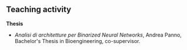 ## Teaching activity

**Thesis**

 * *Analisi di architetture per Binarized Neural Networks*, Andrea Panno, Bachelor's Thesis in Bioengineering, co-supervisor.
